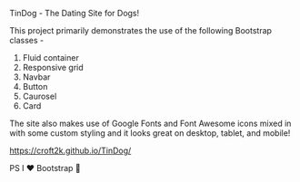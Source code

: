 TinDog - The Dating Site for Dogs! 


This project primarily demonstrates the use of the following Bootstrap classes -

1) Fluid container
2) Responsive grid
3) Navbar
4) Button
5) Caurosel
6) Card

The site also makes use of Google Fonts and Font Awesome icons mixed in with some custom styling and it looks great on desktop, tablet, and mobile! 

https://croft2k.github.io/TinDog/

PS
I ❤️ Bootstrap 🙂


